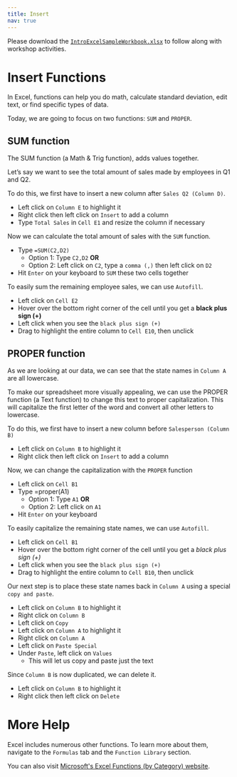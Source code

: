 ```yaml
---
title: Insert
nav: true
---
```

Please download the <a href="images/IntroExcelSampleWorkbook.xlsx" target="_blank">`IntroExcelSampleWorkbook.xlsx`</a> to follow along with workshop activities.

# Insert Functions

In Excel, functions can help you do math, calculate standard deviation, edit text, or find specific types of data.

Today, we are going to focus on two functions: `SUM` and `PROPER`.

## SUM function

The SUM function (a Math & Trig function), adds values together. 

Let’s say we want to see the total amount of sales made by employees in Q1 and Q2.

To do this, we first have to insert a new column after `Sales Q2 (Column D)`.
* Left click on `Column E` to highlight it
* Right click then left click on `Insert` to add a column
* Type `Total Sales` in `Cell E1` and resize the column if necessary

Now we can calculate the total amount of sales with the `SUM` function.
* Type `=SUM(C2,D2)`
  * Option 1: Type `C2,D2` **OR**
  * Option 2: Left click on `C2`, type a `comma (,)` then left click on `D2`
* Hit `Enter` on your keyboard to `SUM` these two cells together

To easily sum the remaining employee sales, we can use `Autofill`.
* Left click on `Cell E2`
* Hover over the bottom right corner of the cell until you get a **black plus sign (+)**
* Left click when you see the `black plus sign (+)`
* Drag to highlight the entire column to `Cell E10`, then unclick

## PROPER function

As we are looking at our data, we can see that the state names in `Column A` are all lowercase.

To make our spreadsheet more visually appealing, we can use the PROPER function (a Text function) to change this text to proper capitalization. This will capitalize the first letter of the word and convert all other letters to lowercase.

To do this, we first have to insert a new column before `Salesperson (Column B)`
* Left click on `Column B` to highlight it
* Right click then left click on `Insert` to add a column

Now, we can change the capitalization with the `PROPER` function
* Left click on `Cell B1`
* Type =proper(A1)
  * Option 1: Type `A1` **OR**
  * Option 2: Left click on `A1`
* Hit `Enter` on your keyboard

To easily capitalize the remaining state names, we can use `Autofill`.
* Left click on `Cell B1`
* Hover over the bottom right corner of the cell until you get a *black plus sign (+)*
* Left click when you see the `black plus sign (+)`
* Drag to highlight the entire column to `Cell B10`, then unclick

Our next step is to place these state names back in `Column A` using a special `copy and paste`.
* Left click on `Column B` to highlight it
* Right click on `Column B`
* Left click on `Copy`
* Left click on `Column A` to highlight it
* Right click on `Column A` 
* Left click on `Paste Special`
* Under `Paste`, left click on `Values`
  * This will let us copy and paste just the text

Since `Column B` is now duplicated, we can delete it.
* Left click on `Column B` to highlight it
* Right click then left click on `Delete`

# More Help
Excel includes numerous other functions. To learn more about them, navigate to the `Formulas` tab and the `Function Library` section. 

You can also visit <a href=" https://support.office.com/en-us/article/excel-functions-by-category-5f91f4e9-7b42-46d2-9bd1-63f26a86c0eb?ui=en-US&rs=en-US&ad=US" target="_blank">Microsoft's Excel Functions (by Category) website</a>.